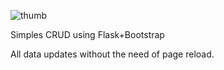 
![thumb](https://github.com/joaofischer/CRUD_Flask_Bootstrap/assets/109177810/6544b0c1-9c6a-4c30-9fe6-9daa25ebf622)

Simples CRUD using Flask+Bootstrap

All data updates without the need of page reload.
